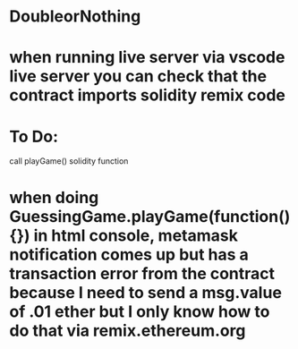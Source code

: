 # DoubleorNothing

# when running live server via vscode live server you can check that the contract imports solidity remix code

# To Do:
call playGame() solidity function

# when doing GuessingGame.playGame(function() {}) in html console, metamask notification comes up but has a transaction error from the contract because I need to send a msg.value of .01 ether but I only know how to do that via remix.ethereum.org
